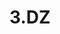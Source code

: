 # 3.DZ

<template>
  <div id="app">
    <div id="main">
      <header class="header">
        <div class="left">
          <img class="img" src="@/images/logo.png" alt="" />
          <div class="title">东芝客服-小芝</div>
        </div>
      </header>
      <main class="content" ref="record">
        <div class="msgLi" v-for="item in msgList" :key="item.message">
          <dd :class="'img' + (item.isSelf ? 'Right' : 'Left')">
            <i class="i">
              <img
                :src="
                  item.isSelf
                    ? require('@/images/user.png')
                    : require('@/images/r.jpg')
                "
                :class="'img' + (item.isSelf ? 'Right' : 'Left')"
              />
            </i>
            <div class="msgBox">
              <p :class="'send' + (item.isSelf ? 'Right' : 'Left')">
                {{ item.isSelf ? " " : "东芝客服-小芝" }}
                <span v-once>{{ nowTime }}</span>
              </p>
              <span
                id="msgSpan"
                :class="'span' + (item.isSelf ? 'Right' : 'Left')"
              >
                <el-tree
                  v-if="item.message[0].id"
                  class="arrMsg"
                  :data="item.message"
                  :props="defaultProps"
                  accordion
                  auto-expand-parent
                  node-key="item.message.id"
                  icon-class="el-icon-arrow-right"
                  label="item.message.comQuestion"
                  children="item.message.subList"
                  @node-click="handleNodeClick"
                ></el-tree>
                <span class="textMsg" v-else v-html="item.message"></span>
              </span>
            </div>
          </dd>
        </div>
      </main>
      <div class="footer">
        <div class="bar">
          <el-button class="sendButten" @click="dialogVisible = true"
            >留言</el-button
          >
          <el-dialog
            title="留言"
            :visible.sync="dialogVisible"
            width="50%"
            :append-to-body="true"
          >
            <div>
              <el-form ref="form" :model="form" label-width="80px" @submit.native.prevent>
                <el-form-item label="活动名称">
                  <el-input v-model="form.name"></el-input>
                </el-form-item>
              </el-form>
            </div>
            <span slot="footer" class="dialog-footer">
              <el-button @click="dialogVisible = false">取 消</el-button>
              <el-button type="primary" @click="dialogVisible = false"
                >确 定</el-button
              >
            </span>
          </el-dialog>
          <div class="evaluation">
            <p>您对机器人的评价?</p>
            <el-rate v-model="rateValue" :texts="texts" show-text> </el-rate>
          </div>
        </div>
        <div class="messageBoard">
          <el-input
            type="textarea"
            rows="2"
            v-model="input"
            placeholder="您好！这里是东芝客服部，请详细描述您的问题"
          ></el-input>
          <el-button
            class="sendButten"
            :disabled="disabled"
            @click="sendSelfMsg"
            >发送</el-button
          >
        </div>
      </div>
    </div>
  </div>
</template>

<script>
import robotMsgJson from "@/api/robotMsg.json";

export default {
  name: "App",
  data() {
    return {
      disabled: true,
      msgList: [],
      newData: "",
      value: null,
      defaultProps: {
        children: "subList",
        label: "comQuestion",
      },
      input: "",
      dialogVisible: false,
      formLabelWidth: "120px",
      nowTime: "",
      texts: ["非常不满意", "不满意", "一般满意", "满意", "非常满意"],
      rateValue: null,
      labelPosition: "right",
      form: {
        name: "活动名称",
      },
    };
  },
  watch: {
    input: {
      function() {
        if (this.input.length) {
          this.disabled = false;
        } else {
          this.disabled = true;
        }
      },
    },
  },
  created() {
    let msg = "您好，这里是东芝客服部，我是机器人小芝，很高兴为您服务。";
    this.pushMsgList(msg);
    this.getrobotMsgJson();
  },
  mounted() {
    // console.log(document.querySelector('.content').innerHTML);
  },
  //在生命周期updated时，改变并且要在页面重新渲染完成之后
  updated() {
    //     另有一条需要特别注意的地方，注意查看信息调用的接口刷新频率，在接口刷新时，消息列表也会随之刷新，并伴随产生一个小bug就是如果想往回翻看聊天记录的话，接口一刷新进度条就会回到最底部！！！！！！！！！！！！！！！！！！！！！！！！
    // 一般这种事情都是后端解决，如果遇到这种问题可以让后端修改一下即可

    this.$nextTick(() => {
      if (this.isNull(this.input)) {
        this.disabled = false;
      } else {
        this.disabled = true;
      }
      this.$refs.record.scrollTop = this.$refs.record.scrollHeight;
    });
  },
  methods: {
    // 获取初始数据
    getrobotMsgJson() {
      try {
        if (robotMsgJson.code == "200") {
          let list = this._.cloneDeep(robotMsgJson.list);
          for (let i = 0; i < list.length; i++) {
            list[i].subList = this._.flatten(list[i].subList);
          }
          this.pushMsgList(list);
          console.log(list);
        }
      } catch (error) {
        console.log("Request Failed", error);
      }
    },

    //树形控件点击事件
    handleNodeClick(data) {
      console.log(data);
      if (data.parentId) {
        let msg = data.comQuestion;
        let msgs = data.comAnswer;
        let aa = true;
        this.pushMsgList(msg, aa);
        this.pushMsgList(msgs);
      }
    },
    //发送按钮事件
    sendSelfMsg() {
      console.log(this.input);
      let msg = this.input;
      let aa = true;
      this.pushMsgList(msg, aa);
      this.getNowTime();
      this.input = "";
    },

    //添加信息
    pushMsgList(msg, bar) {
      let buer = bar | false;
      let msgs = msg;
      console.log(msg);
      this.getNowTime();
      this.msgList.push({
        message: msgs,
        isSelf: buer,
      });
    },
    //获取当前时间
    getNowTime() {
      let now = new Date();
      let hour = now.getHours(); //获取当前小时数(0-23)
      let minute = now.getMinutes(); //获取当前分钟数(0-59)
      let second = now.getSeconds(); //获取当前秒数(0-59)
      this.nowTime =
        this.fillZero(hour) +
        ":" +
        this.fillZero(minute) +
        ":" +
        this.fillZero(second);
      Object.freeze(this.nowTime);
    },

    fillZero(str) {
      var realNum;
      if (str < 10) {
        realNum = "0" + str;
      } else {
        realNum = str;
      }
      return realNum;
    },

    //判断输入是否为空格或全为空格
    isNull(str) {
      if (!str.trim()) {
        return false;
      }
      return true;
    },

    //对话框事件
    // handleClose(done) {

    // },
  },

  // 销毁时
  beforeDestroy() {},
};
</script>

<style>
#app {
  font-family: Avenir, Helvetica, Arial, sans-serif;
  -webkit-font-smoothing: antialiased;
  -moz-osx-font-smoothing: grayscale;
  text-align: center;
  color: #2c3e50;
  margin-top: 60px;
}

* {
  padding: 0;
  margin: 0;
}

.all-img {
  width: 40px;
  height: 40px;
}

#main {
  position: fixed;
  top: 50%;
  left: 50%;
  background-color: #ddd;
  width: 986px;
  min-width: 986px;
  transform: translate(-50%, -50%);
  overflow: hidden;
}
#main .header {
  height: 62px;
  background: #4b7edc;
  display: flex;
  justify-self: start;
}
#main .header .left {
  font-size: 14px;
  padding: 12px 16px;
  overflow: hidden;
  display: flex;
  align-items: center;
}
#main .header .left .img {
  width: 40px;
  height: 40px;
  vertical-align: middle;
  display: block;
}
#main .header .left .title {
  font-size: 20px;
  font-weight: 550;
  margin-left: 12px;
  overflow: hidden;
  color: #fff;
}

/* 内容区 */
#main .content {
  top: 62px;
  bottom: 121px;
  padding-left: 16px;
  padding-right: 16px;
  overflow-x: hidden;
  -webkit-overflow-scrolling: touch;
  background: #f5f5f5;
  padding-bottom: 20px;
  width: auto;
  max-height: 320px;
  box-sizing: border-box;
}

.content .msgLi {
  margin-top: 10px;
  padding-left: 10px;
}

.content .msgLi::after,
.content .msgLi .i::after {
  /*添加一个内容*/
  content: "";
  /*转换为一个块元素*/
  display: block;
  /*清除两侧的浮动*/
  clear: both;
}

.content .msgLi dd {
  display: flex;
}

.content .msgLi .msgBox {
  position: relative;
}

.content .msgLi img {
  width: 40px;
  height: 40px;
  margin-top: 5px;
}

.content .msgLi #msgSpan {
  /* background: #7cfc00; */
  border-radius: 10px;
  float: left;
  max-width: 420px;
  box-shadow: 0 0 3px #ccc;
}

.content .msgLi .sendLeft {
  left: 8px;
  text-align: left;
  margin-left: 25px;
  line-height: 1.8;
  font-size: 13px;
  color: rgba(36, 46, 51, 0.4);
}

.content .msgLi .sendRight {
  right: 8px;
  text-align: right;
  margin-right: 25px;
  line-height: 1.8;
  font-size: 13px;
  color: rgba(36, 46, 51, 0.4);
}

.content .msgLi .imgLeft {
  float: left;
}

.content .msgLi .imgRight {
  float: right;
  flex-direction: row-reverse;
  margin-top: 15px;
}

.content .msgLi .spanLeft {
  float: left;
  background: #fff;
  text-align: left;
  margin-left: 25px;
  padding: 8px 12px;
  border-radius: 8px;
  font-size: 15px;
}

.el-tree-node__content {
  flex-direction: row-reverse;
  justify-content: space-between;
}

.content .msgLi .spanLeft::after {
  content: "";
  position: absolute;
  width: 0;
  height: 0;
  top: 34px;
  left: 15px;
  border-top: 10px solid transparent;
  border-bottom: 10px solid transparent;
  border-right: 10px solid #fff;
}

.content .msgLi .spanRight {
  float: right;
  background: #7cfc00;
  text-align: left;
  margin-right: 25px;
  padding: 8px 12px;
  border-radius: 8px;
  font-size: 15px;
}

.content .msgLi .spanRight::after {
  content: "";
  position: absolute;
  width: 0;
  height: 0;
  top: 33px;
  right: 15px;
  border-top: 8px solid transparent;
  border-bottom: 8px solid transparent;
  border-left: 10px solid #7cfc00;
}

#main .footer {
  background-color: #f5f5f5;
}

#main .footer .bar {
  display: flex;
  justify-content: space-between;
  margin-left: 10px;
  margin-right: 10px;
  padding: 8px 10px;
}

#main .footer .bar .evaluation {
  display: flex;
  align-items: center;
}

#main .footer .bar .evaluation p {
  margin-right: 15px;
  font-size: 13px;
  color: rgba(36, 46, 51, 0.4);
}

#main .footer .messageBoard {
  height: 110px;
  background-color: #fff;
  border-bottom: solid 2px #ddd;
  border-left: solid 1px #ddd;
  border-right: solid 1px #ddd;
  border-top: solid 2px #ddd;
  text-align: right;
}

#main .footer .messageBoard .el-button {
  margin-right: 20px;
}

::-webkit-scrollbar {
  width: 8px;
  height: 8px;
}

::-webkit-scrollbar-thumb {
  background-color: #d1d1d1;
  border-radius: 3px;
  -webkit-border-radius: 3px;
  border-left: 2px solid transparent;
  border-top: 2px solid transparent;
}

.el-tree-node__label {
  font-size: 14px;
  white-space: nowrap;
  overflow: hidden;
  text-overflow: ellipsis;
}

/* .content .msgLi .spanLeft .el-tree-node__label {
  white-space: pre-wrap;
} */

.el-tree-node > .el-tree-node__children {
  color: #666;
}
.el-tree-node.is-expanded > .el-tree-node__children {
  color: #666;
}

.el-tree-node__content {
  padding: 5px;
  border-bottom: 1px solid #ddd;
}

.el-tree-node__content:hover {
  background-color: #fff;
  color: rgb(35, 124, 240);
}

.el-textarea__inner {
  resize: none !important;
  border: none;
  /* min-height: 80px !important; */
}

.el-textarea__inner:focus {
  border: none;
  /* border-top: solid 2px #ddd; */
}

.el-tree {
  width: 420px;
}

.el-button {
  margin-right: 20px;
}

.el-dialog__header {
  background-color: #4b7edc;
}

.el-dialog__header .el-dialog__title {
  color: #fff;
  font-weight: 450;
}

.el-dialog__header,
.el-icon-close:before {
  color: #fff;
}

.el-rate {
  position: relative;
}

.el-rate .el-rate__text {
  position: absolute;
  left: -130px;
  width: 130px;
  line-height: 2;
  padding: 1px;
  color: rgba(36, 46, 51, 0.4) !important;
  background-color: #f5f5f5;
  font-size: 13px;
  text-align: center;
  z-index: 99;
}
</style>
